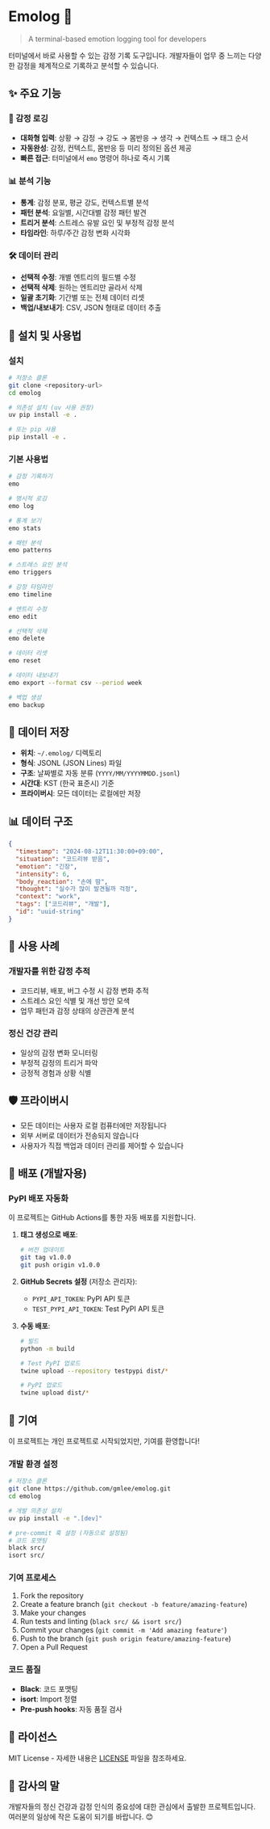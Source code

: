 # Emolog 📝

> A terminal-based emotion logging tool for developers

터미널에서 바로 사용할 수 있는 감정 기록 도구입니다. 개발자들이 업무 중 느끼는 다양한 감정을 체계적으로 기록하고 분석할 수 있습니다.

## ✨ 주요 기능

### 📝 감정 로깅
- **대화형 입력**: 상황 → 감정 → 강도 → 몸반응 → 생각 → 컨텍스트 → 태그 순서
- **자동완성**: 감정, 컨텍스트, 몸반응 등 미리 정의된 옵션 제공
- **빠른 접근**: 터미널에서 `emo` 명령어 하나로 즉시 기록

### 📊 분석 기능
- **통계**: 감정 분포, 평균 강도, 컨텍스트별 분석
- **패턴 분석**: 요일별, 시간대별 감정 패턴 발견
- **트리거 분석**: 스트레스 유발 요인 및 부정적 감정 분석
- **타임라인**: 하루/주간 감정 변화 시각화

### 🛠️ 데이터 관리
- **선택적 수정**: 개별 엔트리의 필드별 수정
- **선택적 삭제**: 원하는 엔트리만 골라서 삭제
- **일괄 초기화**: 기간별 또는 전체 데이터 리셋
- **백업/내보내기**: CSV, JSON 형태로 데이터 추출

## 🚀 설치 및 사용법

### 설치
```bash
# 저장소 클론
git clone <repository-url>
cd emolog

# 의존성 설치 (uv 사용 권장)
uv pip install -e .

# 또는 pip 사용
pip install -e .
```

### 기본 사용법
```bash
# 감정 기록하기
emo

# 명시적 로깅
emo log

# 통계 보기
emo stats

# 패턴 분석
emo patterns

# 스트레스 요인 분석
emo triggers

# 감정 타임라인
emo timeline

# 엔트리 수정
emo edit

# 선택적 삭제
emo delete

# 데이터 리셋
emo reset

# 데이터 내보내기
emo export --format csv --period week

# 백업 생성
emo backup
```

## 💾 데이터 저장

- **위치**: `~/.emolog/` 디렉토리
- **형식**: JSONL (JSON Lines) 파일
- **구조**: 날짜별로 자동 분류 (`YYYY/MM/YYYYMMDD.jsonl`)
- **시간대**: KST (한국 표준시) 기준
- **프라이버시**: 모든 데이터는 로컬에만 저장

## 📊 데이터 구조

```json
{
  "timestamp": "2024-08-12T11:30:00+09:00",
  "situation": "코드리뷰 받음",
  "emotion": "긴장",
  "intensity": 6,
  "body_reaction": "손에 땀",
  "thought": "실수가 많이 발견될까 걱정",
  "context": "work",
  "tags": ["코드리뷰", "개발"],
  "id": "uuid-string"
}
```

## 🎯 사용 사례

### 개발자를 위한 감정 추적
- 코드리뷰, 배포, 버그 수정 시 감정 변화 추적
- 스트레스 요인 식별 및 개선 방안 모색
- 업무 패턴과 감정 상태의 상관관계 분석

### 정신 건강 관리
- 일상의 감정 변화 모니터링
- 부정적 감정의 트리거 파악
- 긍정적 경험과 상황 식별

## 🛡️ 프라이버시

- 모든 데이터는 사용자 로컬 컴퓨터에만 저장됩니다
- 외부 서버로 데이터가 전송되지 않습니다
- 사용자가 직접 백업과 데이터 관리를 제어할 수 있습니다

## 🚀 배포 (개발자용)

### PyPI 배포 자동화
이 프로젝트는 GitHub Actions를 통한 자동 배포를 지원합니다.

1. **태그 생성으로 배포**:
   ```bash
   # 버전 업데이트
   git tag v1.0.0
   git push origin v1.0.0
   ```

2. **GitHub Secrets 설정** (저장소 관리자):
   - `PYPI_API_TOKEN`: PyPI API 토큰
   - `TEST_PYPI_API_TOKEN`: Test PyPI API 토큰

3. **수동 배포**:
   ```bash
   # 빌드
   python -m build
   
   # Test PyPI 업로드
   twine upload --repository testpypi dist/*
   
   # PyPI 업로드
   twine upload dist/*
   ```

## 🤝 기여

이 프로젝트는 개인 프로젝트로 시작되었지만, 기여를 환영합니다!

### 개발 환경 설정
```bash
# 저장소 클론
git clone https://github.com/gmlee/emolog.git
cd emolog

# 개발 의존성 설치
uv pip install -e ".[dev]"

# pre-commit 훅 설정 (자동으로 설정됨)
# 코드 포맷팅
black src/
isort src/
```

### 기여 프로세스
1. Fork the repository
2. Create a feature branch (`git checkout -b feature/amazing-feature`)
3. Make your changes
4. Run tests and linting (`black src/ && isort src/`)
5. Commit your changes (`git commit -m 'Add amazing feature'`)
6. Push to the branch (`git push origin feature/amazing-feature`)
7. Open a Pull Request

### 코드 품질
- **Black**: 코드 포맷팅
- **isort**: Import 정렬
- **Pre-push hooks**: 자동 품질 검사

## 📝 라이선스

MIT License - 자세한 내용은 [LICENSE](LICENSE) 파일을 참조하세요.

## 🎉 감사의 말

개발자들의 정신 건강과 감정 인식의 중요성에 대한 관심에서 출발한 프로젝트입니다. 
여러분의 일상에 작은 도움이 되기를 바랍니다. 😊
